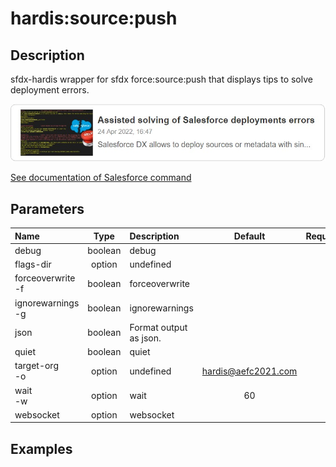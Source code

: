 <!-- This file has been generated with command 'sf hardis:doc:plugin:generate'. Please do not update it manually or it may be overwritten -->
# hardis:source:push

## Description

sfdx-hardis wrapper for sfdx force:source:push that displays tips to solve deployment errors.

[![Assisted solving of Salesforce deployments errors](https://github.com/hardisgroupcom/sfdx-hardis/raw/main/docs/assets/images/article-deployment-errors.jpg)](https://nicolas.vuillamy.fr/assisted-solving-of-salesforce-deployments-errors-47f3666a9ed0)

[See documentation of Salesforce command](https://developer.salesforce.com/docs/atlas.en-us.sfdx_cli_reference.meta/sfdx_cli_reference/cli_reference_force_source.htm#cli_reference_force_source_push)


## Parameters

| Name                  |  Type   | Description            |        Default        | Required | Options |
|:----------------------|:-------:|:-----------------------|:---------------------:|:--------:|:-------:|
| debug                 | boolean | debug                  |                       |          |         |
| flags-dir             | option  | undefined              |                       |          |         |
| forceoverwrite<br/>-f | boolean | forceoverwrite         |                       |          |         |
| ignorewarnings<br/>-g | boolean | ignorewarnings         |                       |          |         |
| json                  | boolean | Format output as json. |                       |          |         |
| quiet                 | boolean | quiet                  |                       |          |         |
| target-org<br/>-o     | option  | undefined              | <hardis@aefc2021.com> |          |         |
| wait<br/>-w           | option  | wait                   |          60           |          |         |
| websocket             | option  | websocket              |                       |          |         |

## Examples


